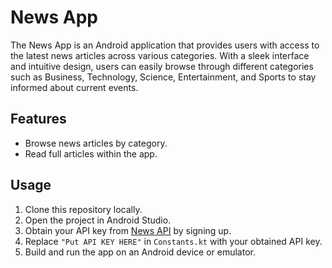 # News App

The News App is an Android application that provides users with access to the latest news articles across various categories. With a sleek interface and intuitive design, users can easily browse through different categories such as Business, Technology, Science, Entertainment, and Sports to stay informed about current events.

## Features

- Browse news articles by category.
- Read full articles within the app.

## Usage

1. Clone this repository locally.
2. Open the project in Android Studio.
3. Obtain your API key from [News API](https://newsapi.org/) by signing up.
4. Replace `"Put API KEY HERE"` in `Constants.kt` with your obtained API key.
5. Build and run the app on an Android device or emulator.


